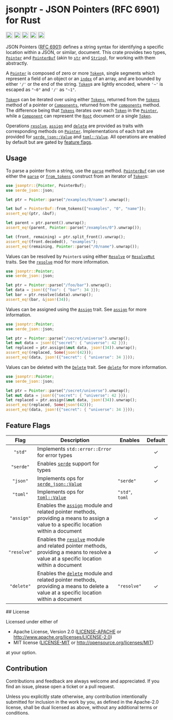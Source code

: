 <div class="rustdoc-hidden">

# jsonptr - JSON Pointers (RFC 6901) for Rust

</div>

[<img alt="github" src="https://img.shields.io/badge/github-chanced/jsonptr-62D1FC?style=for-the-badge&labelColor=777&logo=github" height="21">](https://github.com/chanced/jsonptr)
[<img alt="crates.io" src="https://img.shields.io/crates/v/jsonptr.svg?style=for-the-badge&color=fc8d62&logo=rust" height="21">](https://crates.io/crates/jsonptr)
[<img alt="docs.rs" src="https://img.shields.io/badge/docs.rs-jsonptr-f0f0f0?style=for-the-badge&labelColor=777&logo=docs.rs" height="21">](https://docs.rs/jsonptr)
[<img alt="build status" src="https://img.shields.io/github/actions/workflow/status/chanced/jsonptr/test.yml?branch=main&style=for-the-badge" height="21">](https://github.com/chanced/jsonptr/actions?query=branch%3Amain)
[<img alt="code coverage" src="https://img.shields.io/codecov/c/github/chanced/jsonptr?style=for-the-badge&color=CBB88D" height="21">](https://codecov.io/gh/chanced/jsonptr)

JSON Pointers ([RFC 6901](https://datatracker.ietf.org/doc/html/rfc6901))
defines a string syntax for identifying a specific location within a JSON, or
similar, document. This crate provides two types, [`Pointer`] and [`PointerBuf`]
(akin to [`str`] and [`String`]), for working with them abstractly.

A [`Pointer`] is composed of zero or more [`Token`]s, single segments which
represent a field of an object or an [`index`] of an array, and are bounded by
either `'/'` or the end of the string. [`Token`]s are lightly encoded, where
`'~'` is escaped as `"~0"` and `'/'` as `"~1"`.

[`Token`]s can be iterated over using either [`Tokens`], returned from the
[`tokens`] method of a pointer or [`Components`], returned from the
[`components`] method. The difference being that [`Tokens`] iterates over each
[`Token`] in the [`Pointer`], while a [`Component`] can represent the
[`Root`](Component::Root) document or a single [`Token`](Component::Token).

Operations [`resolve`], [`assign`] and [`delete`] are provided as traits with
corresponding methods on [`Pointer`]. Implementations of each trait are provided
for [`serde_json::Value`] and [`toml::Value`]. All
operations are enabled by default but are gated by [feature flags](#feature-flags).

## Usage

To parse a pointer from a string, use the [`parse`](Pointer::parse) method.
[`PointerBuf`] can use either the [`parse`](PointerBuf::parse) or
[`from_tokens`](PointerBuf::from_tokens) construct from an iterator of
[`Token`]s:

```rust
use jsonptr::{Pointer, PointerBuf};
use serde_json::json;

let ptr = Pointer::parse("/examples/0/name").unwrap();

let buf = PointerBuf::from_tokens(["examples", "0", "name"]);
assert_eq!(ptr, &buf);

let parent = ptr.parent().unwrap();
assert_eq!(parent, Pointer::parse("/examples/0").unwrap());

let (front, remaining) = ptr.split_front().unwrap();
assert_eq!(front.decoded(), "examples");
assert_eq!(remaining, Pointer::parse("/0/name").unwrap());
```

Values can be resolved by `Pointer`s using either [`Resolve`] or [`ResolveMut`]
traits. See the [`resolve`] mod for more information.

```rust
use jsonptr::Pointer;
use serde_json::json;

let ptr = Pointer::parse("/foo/bar").unwrap();
let data = json!({"foo": { "bar": 34 }});
let bar = ptr.resolve(&data).unwrap();
assert_eq!(bar, &json!(34));
```

Values can be assigned using the [`Assign`] trait. See [`assign`] for more
information.

```rust
use jsonptr::Pointer;
use serde_json::json;

let ptr = Pointer::parse("/secret/universe").unwrap();
let mut data = json!({"secret": { "universe": 42 }});
let replaced = ptr.assign(&mut data, json!(34)).unwrap();
assert_eq!(replaced, Some(json!(42)));
assert_eq!(data, json!({"secret": { "universe": 34 }}));
```

Values can be deleted with the [`Delete`] trait. See [`delete`] for more
information.

```rust
use jsonptr::Pointer;
use serde_json::json;

let ptr = Pointer::parse("/secret/universe").unwrap();
let mut data = json!({"secret": { "universe": 42 }});
let replaced = ptr.assign(&mut data, json!(34)).unwrap();
assert_eq!(replaced, Some(json!(42)));
assert_eq!(data, json!({"secret": { "universe": 34 }}));
```

## Feature Flags

|    Flag     | Description                                                                                                                               | Enables         | Default |
| :---------: | ----------------------------------------------------------------------------------------------------------------------------------------- | --------------- | :-----: |
|   `"std"`   | Implements `std::error::Error` for error types                                                                                            |                 |    ✓    |
|  `"serde"`  | Enables [`serde`] support for types                                                                                                       |                 |    ✓    |
|  `"json"`   | Implements ops for [`serde_json::Value`]                                                                                                  | `"serde"`       |    ✓    |
|  `"toml"`   | Implements ops for [`toml::Value`]                                                                                                        | `"std"`, `toml` |         |
| `"assign"`  | Enables the [`assign`] module and related pointer methods, providing a means to assign a value to a specific location within a document   |                 |    ✓    |
| `"resolve"` | Enables the [`resolve`] module and related pointer methods, providing a means to resolve a value at a specific location within a document |                 |    ✓    |
| `"delete"`  | Enables the [`delete`] module and related pointer methods, providing a means to delete a value at a specific location within a document   | `"resolve"`     |    ✓    |

<div class="rustdoc-hidden">
## License

Licensed under either of

-   Apache License, Version 2.0
    ([LICENSE-APACHE](LICENSE-APACHE) or http://www.apache.org/licenses/LICENSE-2.0)
-   MIT license
    ([LICENSE-MIT](LICENSE-MIT) or http://opensource.org/licenses/MIT)

at your option.

## Contribution

Contributions and feedback are always welcome and appreciated. If you find an
issue, please open a ticket or a pull request.

Unless you explicitly state otherwise, any contribution intentionally submitted
for inclusion in the work by you, as defined in the Apache-2.0 license, shall be
dual licensed as above, without any additional terms or conditions.

[LICENSE-APACHE]: LICENSE-APACHE
[LICENSE-MIT]: LICENSE-MIT

</div>

[`Pointer::components`]: (https://docs.rs/jsonptr/latest/jsonptrstruct.Pointer.html#method.components)
[`Pointer::tokens`]: (https://docs.rs/jsonptr/latest/jsonptrstruct.Pointer.html#method.tokens)
[`Pointer`]: https://docs.rs/jsonptr/latest/jsonptr/struct.Pointer.html
[`PointerBuf`]: https://docs.rs/jsonptr/latest/jsonptr/struct.PointerBuf.html
[`Token`]: https://docs.rs/jsonptr/latest/jsonptr/struct.Token.html
[`Tokens`]: https://docs.rs/jsonptr/latest/jsonptr/struct.Tokens.html
[`Components`]: https://docs.rs/jsonptr/latest/jsonptr/struct.Components.html
[`Component`]: https://docs.rs/jsonptr/latest/jsonptr/enum.Component.html
[`Root`]: https://docs.rs/jsonptr/latest/jsonptr/enum.Component.html#variant.Root
[`index`]: https://doc.rust-lang.org/std/primitive.usize.html
[`tokens`]: https://docs.rs/jsonptr/latest/jsonptr/struct.Pointer.html#method.tokens
[`components`]: https://docs.rs/jsonptr/latest/jsonptr/struct.Pointer.html#method.components
[`resolve`]: https://docs.rs/jsonptr/latest/jsonptr/resolve/index.html
[`assign`]: https://docs.rs/jsonptr/latest/jsonptr/assign/index.html
[`delete`]: https://docs.rs/jsonptr/latest/jsonptr/delete/index.html
[`Resolve`]: https://docs.rs/jsonptr/latest/jsonptr/resolve/trait.Resolve.html
[`ResolveMut`]: https://docs.rs/jsonptr/latest/jsonptr/resolve/trait.ResolveMut.html
[`Assign`]: https://docs.rs/jsonptr/latest/jsonptr/assign/trait.Assign.html
[`Delete`]: https://docs.rs/jsonptr/latest/jsonptr/delete/trait.Delete.html
[`serde`]: https://docs.rs/serde/1.0.120/serde/index
[`serde_json::Value`]: https://docs.rs/serde_json/1.0.120/serde_json/enum.Value.html
[`toml::Value`]: https://docs.rs/toml/0.8/toml/enum.Value.html
[`str`]: https://doc.rust-lang.org/std/primitive.str.html
[`String`]: https://doc.rust-lang.org/std/string/struct.String.html
